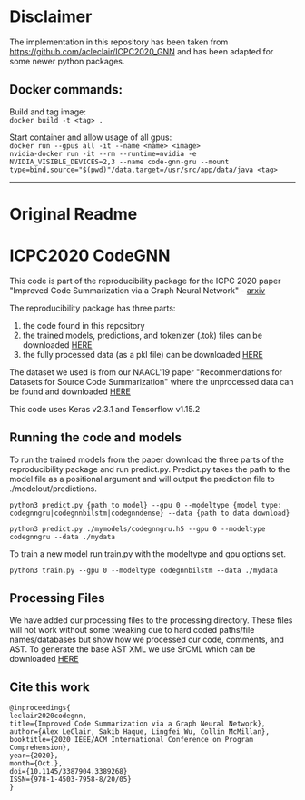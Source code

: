 # Disclaimer
The implementation in this repository has been taken from https://github.com/acleclair/ICPC2020_GNN and has been adapted for some newer python packages.

## Docker commands:
Build and tag image:\
```docker build -t <tag> .```

Start container and allow usage of all gpus:\
```docker run --gpus all -it --name <name> <image>```\
```nvidia-docker run -it --rm --runtime=nvidia -e NVIDIA_VISIBLE_DEVICES=2,3 --name code-gnn-gru --mount type=bind,source="$(pwd)"/data,target=/usr/src/app/data/java <tag>```

---
# Original Readme

# ICPC2020 CodeGNN
This code is part of the reproducibility package for the ICPC 2020 paper "Improved Code Summarization via a Graph Neural Network" - [arxiv](https://arxiv.org/abs/2004.02843)

The reproducibility package has three parts:
1. the code found in this repository
2. the trained models, predictions, and tokenizer (.tok) files can be downloaded [HERE](https://icpc2020.s3.us-east-2.amazonaws.com/ICPC_2020_data.tar.gz)
3. the fully processed data (as a pkl file) can be downloaded [HERE](https://icpc2020.s3.us-east-2.amazonaws.com/dataset.pkl)

The dataset we used is from our NAACL'19 paper "Recommendations for Datasets for Source Code Summarization" where the unprocessed data can be found and downloaded [HERE](http://leclair.tech/data/funcom/)

This code uses Keras v2.3.1 and Tensorflow v1.15.2 

## Running the code and models

To run the trained models from the paper download the three parts of the reproducibility package and run predict.py. Predict.py takes the path to the model file as a positional argument and will output the prediction file to ./modelout/predictions.

`python3 predict.py {path to model} --gpu 0 --modeltype {model type: codegnngru|codegnnbilstm|codegnndense} --data {path to data download}`

`python3 predict.py ./mymodels/codegnngru.h5 --gpu 0 --modeltype codegnngru --data ./mydata`

To train a new model run train.py with the modeltype and gpu options set.

`python3 train.py --gpu 0 --modeltype codegnnbilstm --data ./mydata`

## Processing Files
We have added our processing files to the processing directory. These files will not work without some tweaking due to hard coded paths/file names/databases but show how we processed our code, comments, and AST. To generate the base AST XML we use SrCML which can be downloaded [HERE](https://www.srcml.org/)

## Cite this work
```
@inproceedings{
leclair2020codegnn,
title={Improved Code Summarization via a Graph Neural Network},
author={Alex LeClair, Sakib Haque, Lingfei Wu, Collin McMillan},
booktitle={2020 IEEE/ACM International Conference on Program Comprehension},
year={2020},
month={Oct.},
doi={10.1145/3387904.3389268}
ISSN={978-1-4503-7958-8/20/05}
}
```
